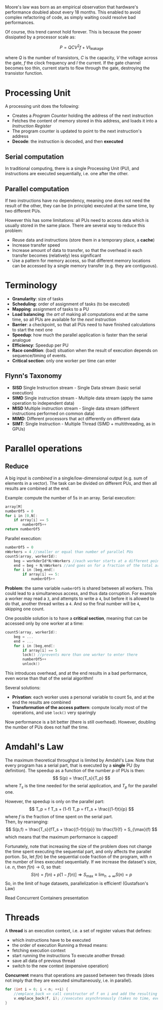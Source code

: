Moore's law was born as an empirical observation that hardware's performance doubled about every 18 months. This enabled to avoid complex refactoring of code, as simply waiting could resolve bad performances.

Of course, this trend cannot hold forever. This is because the power dissipated by a processor scale as:

$$P = QCV^2 f + V I_{\mathrm{leakage}}$$

where $Q$ is the number of transistors, $C$ is the capacity, $V$ the voltage across the gate, $f$ the clock frequency and $I$ the current. If the gate channel becomes too thin, current starts to flow through the gate, destroying the transistor function.

# Processing Unit
A processing unit does the following:
- Creates a *Program Counter* holding the address of the next instruction
- Fetches the content of memory stored in this address, and loads it into a *Instruction Register*
- The program counter is updated to point to the next instruction's address
- **Decode**: the instruction is decoded, and then **executed**

## Serial computation
In traditional computing, there is a single Processing Unit (PU), and instructions are executed sequentially, i.e. one after the other.

## Parallel computation
If two instructions have no dependency, meaning one does not need the result of the other, they can be (in principle) executed at the same time, by two different PUs.

However this has some limitations: all PUs need to access data which is usually stored in the same place. There are several way to reduce this problem:
- Reuse data and instructions (store them in a temporary place, a **cache**)
- Increase transfer speed
- Increase amount of data to transfer, so that the overhead in each transfer becomes (relatively) less significant
- Use a pattern for memory access, so that different memory locations can be accessed by a single memory transfer (e.g. they are contiguous).

# Terminology
- **Granularity**: size of tasks
- **Scheduling**: order of assignment of tasks (to be executed)
- **Mapping**: assignment of tasks to a PU
- **Load balancing**: the *art* of making all computations end at the same time, so all PUs are available for the *next* instruction
- **Barrier**: a checkpoint, so that all PUs need to have finished calculations to start the next one
- **Speedup**: how much the parallel application is faster than the serial analogue
- **Efficiency**: Speedup per PU
- **Race condition**: (bad) situation when the result of execution depends on sequence/timing of events.
- **Critical section**: only one worker per time can enter

## Flynn's Taxonomy
- **SISD** Single Instruction stream - Single Data stream (basic serial execution)
- **SIMD** Single instruction stream - Multiple data stream (apply the same operation to independent data)
- **MISD** Multiple instruction stream - Single data stream
(different instructions performed on common data)
- **MIMD**: Different processors that act differently on different data
- **SIMT**: Single Instruction - Multiple Thread (SIMD + multithreading, as in GPUs)

# Parallel operations
## Reduce
A big input is *combined* in a single/low-dimensional output (e.g. sum of elements in a vector).
The task can be divided on different PUs, and then all results are combined at the end.

Example: compute the number of 5s in an array. Serial execution:
```cpp
array[M]
numberOf5 = 0
for i in [0,N[:
    if array[i] == 5
        numberOf5++
return numberOf5
```
Parallel execution:
```cpp
numberOf5 = 0
nWorkers = 4 //smaller or equal than number of parallel PUs
count5(array, workerId):
    beg = workderId*N/nWorkers //each worker starts at a different point (first at the start, second at 25%, third at 50%...)
    end = beg + N/nWorkers //and goes on for a fraction of the total array
    for i in [beg,end[:
        if array[i] == 5:
            numberOf5++
```

**Problem**: the same variable `numberOf5` is shared between all workers. This could lead to a simultaneous access, and thus data corruption. For example a worker may read a `3`, and attempts to write a `4`, but before it is allowed to do that, another thread writes a `4`. And so the final number will be `4`, skipping one count.

One possible solution is to have a **critical section**, meaning that can be accessed only by one worker at a time:
```cpp
count5(array, workerId):
    beg = ...
    end = ...
    for i in [beg,end[:
        if array[i] == 5
        lock() //prevents more than one worker to enter there
        numberOf5++
        unlock()
```
This introduces overhead, and at the end results in a bad performance, even worse than that of the serial algorithm!

Several solutions:
- **Privation**: each worker uses a personal variable to count 5s, and at the end the results are combined
- **Transformation of the access pattern**: compute locally most of the operations, and use `lock()` very sparingly

Now performance is a bit better (there is still overhead). However, doubling the number of PUs does not half the time.

# Amdahl's Law
The maximum theoretical throughput is limited by Amdahl's Law. Note that every program has a serial part, that is executed by a **single** PU (by definition).
The speedup as a function of the number $p$ of PUs is then:
$$ S(p) = \frac{T_s}{T_p} $$
where $T_s$ is the time needed for the serial application, and $T_p$ for the parallel one.

However, the speedup is only on the parallel part:
$$ T_p = f T_s + (1-f) T_p = fT_s + \frac{(1-f)t}{p} $$
where $f$ is the fraction of time spent on the serial part. <br/>
Then, by rearranging:
$$ S(p,f) = \frac{T_s}{fT_s + \frac{(1-f)t}{p}} \to \frac{1}{f} = S_{\max}(f) $$
which means that the maximum performance is capped!

Fortunately, note that increasing the size of the problem does not change the time spent executing the sequential part, and only affects the parallel portion. So, let $f(n)$ be the sequential code fraction of the program, with $n$ the number of lines executed sequentially. If we increase the dataset's size, i.e. $n$, then $f(n) \to 0$, so that:
$$ S(n) = f(n) + p[1-f(n)] \Rightarrow S_{\max} \equiv \lim_{n\to \infty} S(n) = p$$
So, in the limit of huge datasets, parallelization is efficient! (Gustafson's Law)

Read Concurrent Containers presentation


# Threads
A **thread** is an execution context, i.e. a set of register values that defines:
- which instructions have to be executed
- the order of execution
Running a thread means:
- fetching execution context
- start running the instructions
To execute another thread:
- save all data of previous thread
- switch to the new context (expensive operation)

**Concurrent** means that operations are passed between two threads (does not imply that they are executed simultaneously, i.e. in parallel).



```cpp
for (int i = 0; i < n; ++i) {
    //emplace_back => call constructor of f on i and add the resulting object to the vector
    v.emplace_back(f, i); //executes asynchronously (takes no time, even if f(i) takes 10s)
}
```